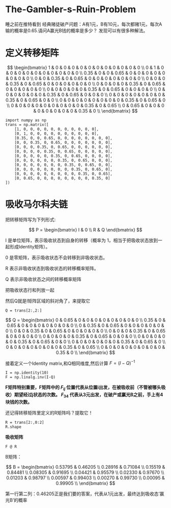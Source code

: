 # The-Gambler-s-Ruin-Problem
睡之前在推特看到 经典赌徒破产问题：A有1元，B有10元，每次都赌1元，每次A输的概率是0.65.请问A赢光B钱的概率是多少？
发现可以有很多种解法。

# 定义转移矩阵

$$
\begin{bmatrix}
1 & 0 & 0 & 0 & 0 & 0 & 0 & 0 & 0 & 0 & 0 & 0 \\
0 & 1 & 0 & 0 & 0 & 0 & 0 & 0 & 0 & 0 & 0 & 0 \\
0.35 & 0 & 0 & 0.65 & 0 & 0 & 0 & 0 & 0 & 0 & 0 & 0 \\
0 & 0 & 0.35 & 0 & 0.65 & 0 & 0 & 0 & 0 & 0 & 0 & 0 \\
0 & 0 & 0 & 0.35 & 0 & 0.65 & 0 & 0 & 0 & 0 & 0 & 0 \\
0 & 0 & 0 & 0 & 0.35 & 0 & 0.65 & 0 & 0 & 0 & 0 & 0 \\
0 & 0 & 0 & 0 & 0 & 0.35 & 0 & 0.65 & 0 & 0 & 0 & 0 \\
0 & 0 & 0 & 0 & 0 & 0 & 0.35 & 0 & 0.65 & 0 & 0 & 0 \\
0 & 0 & 0 & 0 & 0 & 0 & 0 & 0.35 & 0 & 0.65 & 0 & 0 \\
0 & 0 & 0 & 0 & 0 & 0 & 0 & 0 & 0.35 & 0 & 0.65 & 0 \\
0 & 0 & 0 & 0 & 0 & 0 & 0 & 0 & 0 & 0.35 & 0 & 0.65 \\
0 & 0.65 & 0 & 0 & 0 & 0 & 0 & 0 & 0 & 0 & 0.35 & 0 \\
\end{bmatrix}
$$

```
import numpy as np
trans = np.matrix([
    [1, 0, 0, 0, 0, 0, 0, 0, 0, 0, 0, 0],
    [0, 1, 0, 0, 0, 0, 0, 0, 0, 0, 0, 0],
    [0.35, 0, 0, 0.65, 0, 0, 0, 0, 0, 0, 0, 0],
    [0, 0, 0.35, 0, 0.65, 0, 0, 0, 0, 0, 0, 0],
    [0, 0, 0, 0.35, 0, 0.65, 0, 0, 0, 0, 0, 0],
    [0, 0, 0, 0, 0.35, 0, 0.65, 0, 0, 0, 0, 0],
    [0, 0, 0, 0, 0, 0.35, 0, 0.65, 0, 0, 0, 0],
    [0, 0, 0, 0, 0, 0, 0.35, 0, 0.65, 0, 0, 0],
    [0, 0, 0, 0, 0, 0, 0, 0.35, 0, 0.65, 0, 0],
    [0, 0, 0, 0, 0, 0, 0, 0, 0.35, 0, 0.65, 0],
    [0, 0, 0, 0, 0, 0, 0, 0, 0, 0.35, 0, 0.65],
    [0, 0.65, 0, 0, 0, 0, 0, 0, 0, 0, 0.35, 0]
])

```

# 吸收马尔科夫链

把转移矩阵写为下列形式:

$$
P = \begin{bmatrix} I & 0 \\
R & Q \end{bmatrix}
$$

I 是单位矩阵，表示吸收状态到自身的转移（概率为 1，相当于把吸收状态放到一起形成Identity矩阵）。

0 是零矩阵，表示吸收状态不会转移到非吸收状态。

R 表示非吸收状态到吸收状态的转移概率矩阵。

Q 表示非吸收状态之间的转移概率矩阵


把吸收状态行和列放一起


然后Q就是I矩阵区域的斜对角了，来提取它

```
Q = trans[2:,2:]
```

$$
Q = \begin{bmatrix}
0 & 0.65 & 0 & 0 & 0 & 0 & 0 & 0 & 0 & 0 \\
0.35 & 0 & 0.65 & 0 & 0 & 0 & 0 & 0 & 0 & 0 \\
0 & 0.35 & 0 & 0.65 & 0 & 0 & 0 & 0 & 0 & 0 \\
0 & 0 & 0.35 & 0 & 0.65 & 0 & 0 & 0 & 0 & 0 \\
0 & 0 & 0 & 0.35 & 0 & 0.65 & 0 & 0 & 0 & 0 \\
0 & 0 & 0 & 0 & 0.35 & 0 & 0.65 & 0 & 0 & 0 \\
0 & 0 & 0 & 0 & 0 & 0.35 & 0 & 0.65 & 0 & 0 \\
0 & 0 & 0 & 0 & 0 & 0 & 0.35 & 0 & 0.65 & 0 \\
0 & 0 & 0 & 0 & 0 & 0 & 0 & 0.35 & 0 & 0.65 \\
0 & 0 & 0 & 0 & 0 & 0 & 0 & 0 & 0.35 & 0 \\
\end{bmatrix}
$$



接着定义一个Identity matrix,和Q相同维度,然后计算 $F = (I-Q)^{-1}$

```
I = np.identity(10)
F = np.linalg.inv(I-Q)
```

**F矩阵特别重要，F矩阵中的 $F_{ij}$ 位置代表从位置i出发，在被吸收前（不管被哪头吸收）期望经过j状态的次数。 $F_{34}$ 代表从3元出发，在破产或赢光B之前，手上有4块钱的次数。**

还记得转移矩阵里定义的R矩阵吗？提取它！

```
R = trans[2:,0:2]
R.shape
```
**吸收矩阵**

```
F @ R
```

B矩阵：

$$
B = \begin{bmatrix}
0.53795 & 0.46205 \\
0.28916 & 0.71084 \\
0.15519 & 0.84481 \\
0.08305 & 0.91695 \\
0.04421 & 0.95579 \\
0.02330 & 0.97670 \\
0.01203 & 0.98797 \\
0.00597 & 0.99403 \\
0.00270 & 0.99730 \\
0.00095 & 0.99905 \\
\end{bmatrix}
$$

第一行第二列：0.46205正是我们要的答案，代表从1元出发，最终达到吸收态‘赢光B’的概率
